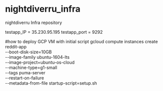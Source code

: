 # nightdiverru_infra
nightdiverru Infra repository

testapp_IP = 35.230.95.195
testapp_port = 9292

#how to deploy GCP VM with initial script
gcloud compute instances create reddit-app\
  --boot-disk-size=10GB \
  --image-family ubuntu-1604-lts \
  --image-project=ubuntu-os-cloud \
  --machine-type=g1-small \
  --tags puma-server \
  --restart-on-failure \
  --metadata-from-file startup-script=setup.sh
